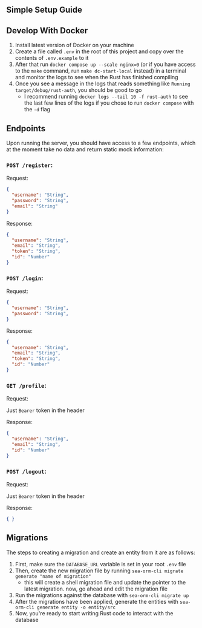 ## Simple Setup Guide

## Develop With Docker

1. Install latest version of Docker on your machine
2. Create a file called `.env` in the root of this project and copy over the contents of `.env.example` to it
3. After that run `docker compose up --scale nginx=0` (or if you have access to the `make` command, run `make dc-start-local` instead) in a terminal and monitor the logs to see when the Rust has finished compiling
4. Once you see a message in the logs that reads something like `Running target/debug/rust-auth`, you should be good to go
   - I recommend running `docker logs --tail 10 -f rust-auth` to see the last few lines of the logs if you chose to run `docker compose` with the `-d` flag

## Endpoints

Upon running the server, you should have access to a few endpoints, which at the moment take no data and return static mock information:

### `POST /register`:

Request:

```json
{
  "username": "String",
  "password": "String",
  "email": "String"
}
```

Response:

```json
{
  "username": "String",
  "email": "String",
  "token": "String",
  "id": "Number"
}
```

### `POST /login`:

Request:

```json
{
  "username": "String",
  "password": "String",
}
```

Response:

```json
{
  "username": "String",
  "email": "String",
  "token": "String",
  "id": "Number"
}
```

### `GET /profile`:

Request:

Just `Bearer` token in the header

Response:

```json
{
  "username": "String",
  "email": "String",
  "id": "Number"
}
```

### `POST /logout`:

Request:

Just `Bearer` token in the header

Response:

```json
{ }
```

## Migrations

The steps to creating a migration and create an entity from it are as follows:

1. First, make sure the `DATABASE_URL` variable is set in your root `.env` file
2. Then, create the new migration file by running `sea-orm-cli migrate generate "name of migration"`
   - this will create a shell migration file and update the pointer to the
     latest migration. now, go ahead and edit the migration file
3. Run the migrations against the database with `sea-orm-cli migrate up`
4. After the migrations have been applied, generate the entities with `sea-orm-cli generate entity -o entity/src`
5. Now, you're ready to start writing Rust code to interact with the database
